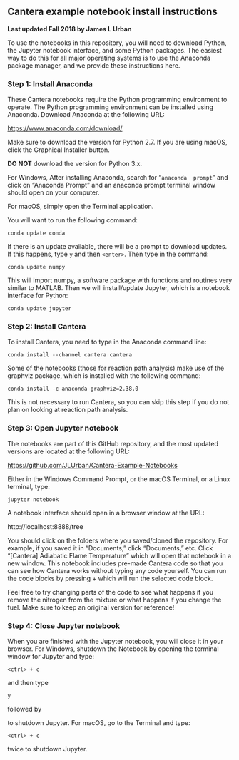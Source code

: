 ## Cantera example notebook install instructions

**Last updated Fall 2018 by James L Urban**

To use the notebooks in this repository, you will need to download 
Python, the Jupyter notebook interface, and some Python packages. 
The easiest way to do this for all major operating systems is to 
use the Anaconda package manager, and we provide these 
instructions here. 


### Step 1: Install Anaconda

These Cantera notebooks require the Python programming environment 
to operate. The Python programming environment can be installed 
using Anaconda. Download Anaconda at the following URL: 

https://www.anaconda.com/download/ 

Make sure to download the version for Python 2.7. If you are using macOS, click the 
Graphical Installer button.

__DO NOT__ download the version for Python 3.x. 

For Windows, After installing Anaconda, search for “`anaconda 
prompt`” and click on “Anaconda Prompt” and an anaconda prompt 
terminal window should open on your computer. 

For macOS, simply open the Terminal application. 

You will want to run the following command:

`conda update conda`

If there is an update available, there will be a prompt to
download updates. If this happens, type `y` and then `<enter>`. Then 
type in the command:

`conda update numpy`

This will import numpy, a software package with functions and
routines very similar to MATLAB. Then we will install/update 
Jupyter, which is a notebook interface for Python:

`conda update jupyter`

### Step 2: Install Cantera

To install Cantera, you need to type in the Anaconda command line:

`conda install --channel cantera cantera`

Some of the notebooks (those for reaction path analysis) make use 
of the graphviz package, which is installed with the following 
command:

`conda install -c anaconda graphviz=2.38.0`

This is not necessary to run Cantera, so you can skip this step if 
you do not plan on looking at reaction path analysis. 

### Step 3: Open Jupyter notebook

The notebooks are part of this GitHub repository, and the most 
updated versions are located at the following URL:

https://github.com/JLUrban/Cantera-Example-Notebooks 

Either in the Windows Command Prompt, or the macOS Terminal, or a 
Linux terminal, type:

`jupyter notebook`

A notebook interface should open in a browser window at the URL:

http://localhost:8888/tree

You should click on the folders where you saved/cloned the 
repository. For example, if you saved it in “Documents,” click 
“Documents,” etc. Click “[Cantera] Adiabatic Flame Temperature” 
which will open that notebook in a new window.  This notebook 
includes pre-made Cantera code so that you can see how Cantera 
works without typing any code yourself. You can run the code 
blocks by pressing <shift> + <enter> which will run the selected 
code block. 

Feel free to try changing parts of the code to see what happens if 
you remove the nitrogen from the mixture or what happens if you 
change the fuel. Make sure to keep an original version for 
reference!

### Step 4: Close Jupyter notebook

When you are finished with the Jupyter notebook, you will close it 
in your browser. For Windows, shutdown the Notebook by opening the 
terminal window for Jupyter and type: 

`<ctrl> + c` 

and then type 

`y` 

followed by 

<enter> 

to  shutdown Jupyter. For macOS, go to the Terminal and type:

`<ctrl> + c `

twice to shutdown Jupyter. 
